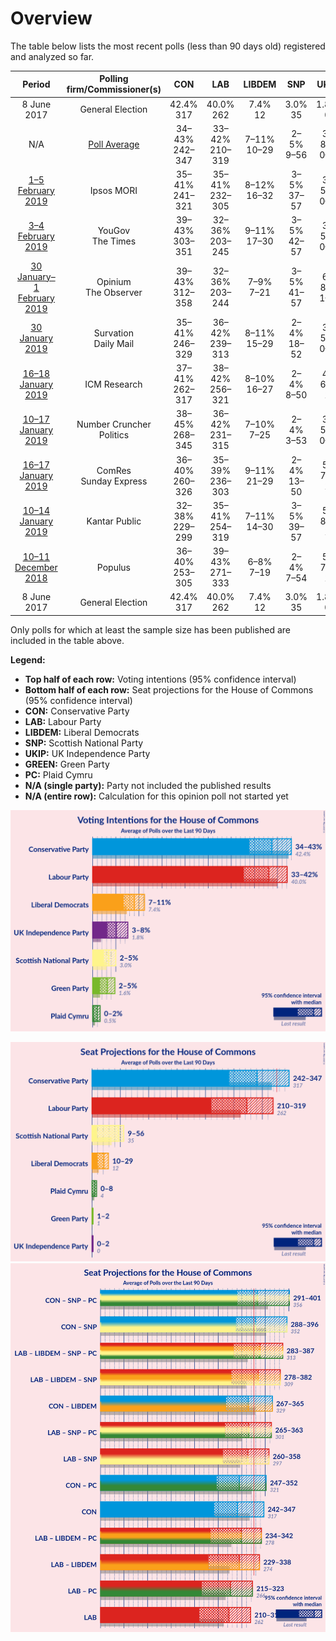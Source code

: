 # Overview

The table below lists the most recent polls (less than 90 days old) registered and analyzed so far.

| Period     | Polling firm/Commissioner(s) | CON | LAB | LIBDEM | SNP | UKIP | GREEN | PC |
|:----------:|:----------------------------:|:--:|:--:|:--:|:--:|:--:|:--:|:--:|
| 8 June 2017 | General Election | 42.4% <br> 317 | 40.0% <br> 262 | 7.4% <br> 12 | 3.0% <br> 35 | 1.8% <br> 0 | 1.6% <br> 1 | 0.5% <br> 4 |
| N/A | [Poll Average](average.html) | 34–43% <br> 242–347 | 33–42% <br> 210–319 | 7–11% <br> 10–29 | 2–5% <br> 9–56 | 3–8% <br> 0–2 | 2–5% <br> 1–2 | 0–2% <br> 0–8 |
| [1–5 February 2019](2019-02-05-IpsosMORI.html) | Ipsos MORI | 35–41% <br> 241–321 | 35–41% <br> 232–305 | 8–12% <br> 16–32 | 3–5% <br> 37–57 | 3–5% <br> 0–1 | 2–4% <br> 1–2 | 1–2% <br> 3–9 |
| [3–4 February 2019](2019-02-04-YouGov.html) | YouGov <br> The Times | 39–43% <br> 303–351 | 32–36% <br> 203–245 | 9–11% <br> 17–30 | 3–5% <br> 42–57 | 3–5% <br> 0–1 | 3–5% <br> 1–2 | 0–1% <br> 2–6 |
| [30 January–1 February 2019](2019-02-01-Opinium.html) | Opinium <br> The Observer | 39–43% <br> 312–358 | 32–36% <br> 203–244 | 7–9% <br> 7–21 | 3–5% <br> 41–57 | 6–8% <br> 1–2 | 3–5% <br> 1–2 | 1–2% <br> 5–8 |
| [30 January 2019](2019-01-30-Survation.html) | Survation <br> Daily Mail | 35–41% <br> 246–329 | 36–42% <br> 239–313 | 8–11% <br> 15–29 | 2–4% <br> 18–52 | 3–5% <br> 0–1 | 1–3% <br> 1 | N/A <br> N/A |
| [16–18 January 2019](2019-01-18-ICMResearch.html) | ICM Research | 37–41% <br> 262–317 | 38–42% <br> 256–321 | 8–10% <br> 16–27 | 2–4% <br> 8–50 | 4–6% <br> 1 | 2–4% <br> 1 | 0–1% <br> 0–3 |
| [10–17 January 2019](2019-01-17-NumberCruncherPolitics.html) | Number Cruncher Politics | 38–45% <br> 268–345 | 36–42% <br> 231–315 | 7–10% <br> 7–25 | 2–4% <br> 3–53 | 3–5% <br> 0–1 | 1–3% <br> 1 | 1–2% <br> 4–9 |
| [16–17 January 2019](2019-01-17-ComRes.html) | ComRes <br> Sunday Express | 36–40% <br> 260–326 | 35–39% <br> 236–303 | 9–11% <br> 21–29 | 2–4% <br> 13–50 | 5–7% <br> 1 | 2–4% <br> 1 | 1–2% <br> 3–8 |
| [10–14 January 2019](2019-01-14-KantarPublic.html) | Kantar Public | 32–38% <br> 229–299 | 35–41% <br> 254–319 | 7–11% <br> 14–30 | 3–5% <br> 39–57 | 5–8% <br> 1 | 3–5% <br> 1–3 | 1–2% <br> 3–8 |
| [10–11 December 2018](2018-12-11-Populus.html) | Populus | 36–40% <br> 253–305 | 39–43% <br> 271–333 | 6–8% <br> 7–19 | 2–4% <br> 7–54 | 5–7% <br> 1 | 2–4% <br> 1 | 1–2% <br> 4–8 |
| 8 June 2017 | General Election | 42.4% <br> 317 | 40.0% <br> 262 | 7.4% <br> 12 | 3.0% <br> 35 | 1.8% <br> 0 | 1.6% <br> 1 | 0.5% <br> 4 |

Only polls for which at least the sample size has been published are included in the table above.

**Legend:**
+ **Top half of each row:** Voting intentions (95% confidence interval)
+ **Bottom half of each row:** Seat projections for the House of Commons (95% confidence interval)
+ **CON:** Conservative Party
+ **LAB:** Labour Party
+ **LIBDEM:** Liberal Democrats
+ **SNP:** Scottish National Party
+ **UKIP:** UK Independence Party
+ **GREEN:** Green Party
+ **PC:** Plaid Cymru
+ **N/A (single party):** Party not included the published results
+ **N/A (entire row):** Calculation for this opinion poll not started yet


![Graph with voting intentions not yet produced](average.png "Voting Intentions")

![Graph with seats not yet produced](average-seats.png "Seats")
![Graph with coalitions seats not yet produced](average-coalitions-seats.png "Coalitions Seats")
